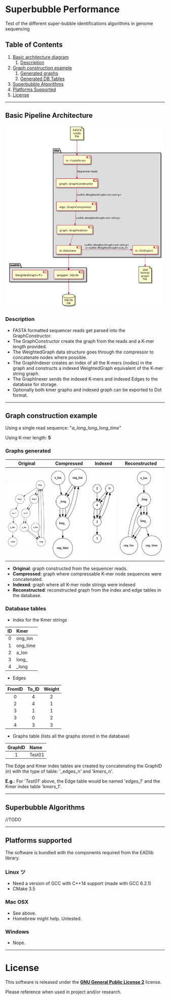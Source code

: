 # Superbubble Performance 

Test of the different super-bubble identifications algorithms in 
genome sequencing

## Table of Contents
1. [Basic architecture diagram](#basic-architecture-diagram)
    1. [Description](#arch-description)
2. [Graph construction example](#graph-construction-example)
    1. [Generated graphs](#generated-graphs)
    2. [Generated DB Tables](#generated-tables)
3. [Superbubble Algorithms](#superbubble-algorithms)
5. [Platforms Supported](#platforms-supported)
6. [License](#license)


---
## Basic Pipeline Architecture <a name="basic-architecture-diagram"></a>

![Basic architecture diagram](docs/resources/uml/basic_pipeline.png "Basic overview")

### Description <a name="arch-description"></a>

- FASTA formatted sequencer reads get parsed into the GraphConstructor.
- The GraphConstructor create the graph from the reads and a K-mer length provided.
- The WeightedGraph data structure goes through the compressor to concatenate nodes
  where possible.
- The GraphIndexer creates an index of all the K-mers (nodes) in the graph and
  constructs a indexed WeightedGraph equivalent of the K-mer string graph.
- The GraphInexer sends the indexed K-mers and indexed Edges to the database for storage.
- Optionally both kmer graphs and indexed graph can be exported to Dot format.


---
## Graph construction example <a name="graph-construction-example"></a>

Using a single read sequence: "_a_long_long_long_time_"

Using K-mer length: __5__

### Graphs generated <a name="generated-graphs"></a>

| Original | Compressed | Indexed | Reconstructed |
|:---:|:---:|:---:|:---:|
| ![Original graph](docs/resources/img/stage1.png "") |![Compressed graph](docs/resources/img/stage2.png "") |![Indexed graph](docs/resources/img/stage3.png "") |![Reconstructed](docs/resources/img/stage4.png "") 

- __Original__: graph constructed from the sequencer reads.
- __Compressed__: graph where compressable K-mer node sequences were concatenated.
- __Indexed__: graph where all K-mer node strings were indexed
- __Reconstructed__: reconstructed graph from the index and edge tables in the database.

### Database tables <a name="generated-tables"></a>

- Index for the Kmer strings

| ID  | Kmer     |
|:---:|:---------|
|  0  | ong_lon  |
|  1  | ong_time |
|  2  | a_lon    |
|  3  | long_    |
|  4  | _long    |

- Edges

| FromID | To_ID | Weight |
|:------:|:-----:|:------:|
|    0   |   4   |    2   |
|    2   |   4   |    1   |
|    3   |   1   |    1   |
|    3   |   0   |    2   |
|    4   |   3   |    3   |

- Graphs table (lists all the graphs stored in the database)

| GraphID |  Name  |
|:-------:|:-------|
|    1    | Test01 |

The Edge and Kmer index tables are created by concatenating
the GraphID (_n_) with the type of table: '_edges_n' and '_kmers_n_'.

__E.g.__: For '_Test01_' above, the Edge table would be named '_edges_1_'
and the Kmer index table '_kmers_1_'.

---
## Superbubble Algorithms <a name="superbubble-algorithms"></a>

//TODO

---
## Platforms supported <a name="platforms-supported"></a>

The software is bundled with the components required from the EADlib library.

### Linux ツ ###
- Need a version of GCC with C++14 support (made with GCC 6.2.1)
- CMake 3.5

### Mac OSX ###

- See above.
- Homebrew might help. Untested.
 
### Windows ###

- Nope.

---
# License <a name="license"></a>

This software is released under the [__GNU General Public License 2__](https://www.gnu.org/licenses/old-licenses/gpl-2.0.en.html) license.

Please reference when used in project and/or research.